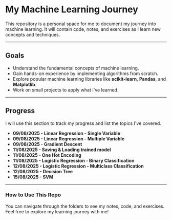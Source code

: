 # My Machine Learning Journey

This repository is a personal space for me to document my journey into machine learning. It will contain code, notes, and exercises as I learn new concepts and techniques.

---

## **Goals**

* Understand the fundamental concepts of machine learning.
* Gain hands-on experience by implementing algorithms from scratch.
* Explore popular machine learning libraries like **scikit-learn**, **Pandas**, and **Matplotlib**.
* Work on small projects to apply what I've learned.

---

## **Progress**

I will use this section to track my progress and list the topics I've covered.

* **09/08/2025 - Linear Regression - Single Variable**
* **09/08/2025 - Linear Regression - Multiple Variable**
* **09/08/2025 - Gradient Descent**
* **11/08/2025 - Saving & Loading trained model**
* **11/08/2025 - One Hot Encoding**
* **11/08/2025 - Logistic Regression - Binary Classification**
* **12/08/2025 - Logistic Regression - Multiclass Classification**
* **12/08/2025 - Decision Tree**
* **15/08/2025 - SVM**

---

### **How to Use This Repo**

You can navigate through the folders to see my notes, code, and exercises. Feel free to explore my learning journey with me!